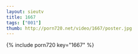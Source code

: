 ```yaml
--- 
layout: sieutv
title: 1667
tags: ["001"]
thumb: http://porn720.net/video/1667/poster.jpg
---
```

{% include porn720 key="1667" %} 
